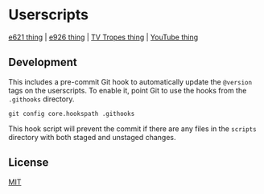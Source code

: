 # Userscripts

[e621 thing](scripts/e621.user.js) | [e926 thing](scripts/e926.user.js) | [TV Tropes thing](scripts/tvtropes.user.js) | [YouTube thing](scripts/youtube.user.js)

## Development

This includes a pre-commit Git hook to automatically update the `@version` tags on the userscripts. To enable it, point Git to use the hooks from the `.githooks` directory.

```
git config core.hookspath .githooks
```

This hook script will prevent the commit if there are any files in the `scripts` directory with both staged and unstaged changes.

## License

[MIT](LICENSE)
